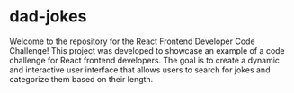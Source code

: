 # dad-jokes
Welcome to the repository for the React Frontend Developer Code Challenge! This project was developed to showcase an example of a code challenge for React frontend developers. The goal is to create a dynamic and interactive user interface that allows users to search for jokes and categorize them based on their length.
